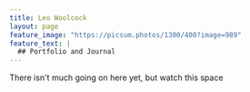 ```yaml
---
title: Leo Woolcock
layout: page
feature_image: "https://picsum.photos/1300/400?image=989"
feature_text: |
  ## Portfolio and Journal
---
```


There isn't much going on here yet, but watch this space
